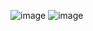 ![image](https://github.com/DAD609/LeetCode_SQL/assets/67281187/e7a7ca2e-423c-44e1-a8f0-7920db51297c)
![image](https://github.com/DAD609/LeetCode_SQL/assets/67281187/74b3632d-159c-420b-bf1b-2c6cb882e8c4)
